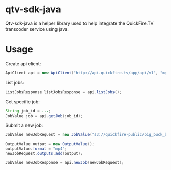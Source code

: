 qtv-sdk-java
============

Qtv-sdk-java is a helper library used to help integrate the QuickFire.TV transcoder service using java.

Usage
=====

Create api client:

```java
ApiClient api = new ApiClient("http://api.quickfire.tv/app/api/v1", "myusername", "mypassword");
```

List jobs:

```java
ListJobsResponse listJobsResponse = api.listJobs();
```

Get specific job:

```java
String job_id = ...;
JobValue job = api.getJob(job_id);
```

Submit a new job:

```java
JobValue newJobRequest = new JobValue("s3://quickfire-public/big_buck_bunny_1080p_h264.mov");

OutputValue output = new OutputValue();
outputValue.format = "mp4";
newJobRequest.outputs.add(output);

JobValue newJobResponse = api.newJob(newJobRequest);
```
